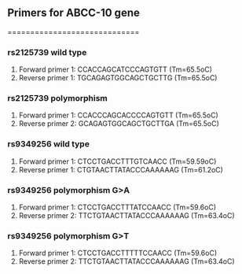 ## Primers for ABCC-10 gene
=============================

### rs2125739 wild type

1. Forward primer 1: CCACCAGCATCCCAGTGTT (Tm=65.5oC)
2. Reverse primer 1: TGCAGAGTGGCAGCTGCTTG (Tm=65.5oC)

### rs2125739 polymorphism

1. Forward primer 1: CCACCCAGCACCCCAGTGTT (Tm=65.5oC)
2. Reverse primer 2: GCAGAGTGGCAGCTGCTTGA (Tm=65.5oC)

### rs9349256 wild type

1. Forward primer 1: CTCCTGACCTTTGTCAACC (Tm=59.59oC)
2. Reverse primer 1: CTGTAACTTATACCCAAAAAAG (Tm=61.2oC)

### rs9349256 polymorphism G>A

1. Forward primer 1: CTCCTGACCTTTATCCAACC (Tm=59.6oC)
2. Reverse primer 2: TTCTGTAACTTATACCCAAAAAAG (Tm=63.4oC)

### rs9349256 polymorphism G>T

1. Forward primer 1: CTCCTGACCTTTTTCCAACC (Tm=59.6oC)
2. Reverse primer 2: TTCTGTAACTTATACCCAAAAAAG (Tm=63.4oC)
